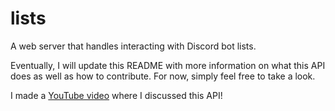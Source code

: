 # lists
A web server that handles interacting with Discord bot lists.

Eventually, I will update this README with more information on what this API does as well as how to contribute. For now, simply feel free to take a look.

I made a [YouTube video](https://www.youtube.com/watch?v=LMZSDgA2pE8) where I discussed this API!

